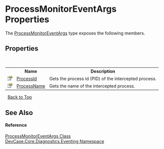 # ProcessMonitorEventArgs Properties
 

The <a href="T_DevCase_Core_Diagnostics_Eventing_ProcessMonitorEventArgs">ProcessMonitorEventArgs</a> type exposes the following members.


## Properties
&nbsp;<table><tr><th></th><th>Name</th><th>Description</th></tr><tr><td>![Public property](media/pubproperty.gif "Public property")</td><td><a href="P_DevCase_Core_Diagnostics_Eventing_ProcessMonitorEventArgs_ProcessId">ProcessId</a></td><td>
Gets the process id (PID) of the intercepted process.</td></tr><tr><td>![Public property](media/pubproperty.gif "Public property")</td><td><a href="P_DevCase_Core_Diagnostics_Eventing_ProcessMonitorEventArgs_ProcessName">ProcessName</a></td><td>
Gets the name of the intercepted process.</td></tr></table>&nbsp;
<a href="#processmonitoreventargs-properties">Back to Top</a>

## See Also


#### Reference
<a href="T_DevCase_Core_Diagnostics_Eventing_ProcessMonitorEventArgs">ProcessMonitorEventArgs Class</a><br /><a href="N_DevCase_Core_Diagnostics_Eventing">DevCase.Core.Diagnostics.Eventing Namespace</a><br />